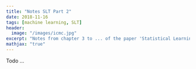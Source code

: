 ```yaml
---
title: "Notes SLT Part 2"
date: 2018-11-16
tags: [machine learning, SLT]
header:
  image: "/images/icmc.jpg"
excerpt: "Notes from chapter 3 to ... of the paper 'Statistical Learning Theory: Models, Concepts, and Results'"
mathjax: "true"
--- 
```


Todo ...
